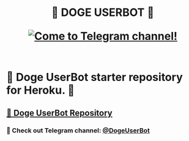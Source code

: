 <h1
align="center">

**🐶 DOGE USERBOT 🐾**


<p
align="center">
<a
href="https://bit.do/DogeUserBot">
<img
src="https://raw.githubusercontent.com/DOG-E/Source/DOGE/Material/DogeTemplate.png"
alt="Come to Telegram channel!">
</a>
<br>
<br>

# 🧶 Doge UserBot starter repository for Heroku. 🐾

## [🐶 Doge UserBot Repository](https://github.com/DOG-E/DogeUserBot)

### **🧡 Check out Telegram channel: [@DogeUserBot](https://t.me/DogeUserBot)**